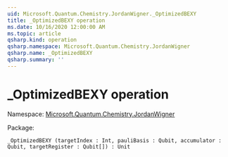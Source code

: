 ```yaml
---
uid: Microsoft.Quantum.Chemistry.JordanWigner._OptimizedBEXY
title: _OptimizedBEXY operation
ms.date: 10/16/2020 12:00:00 AM
ms.topic: article
qsharp.kind: operation
qsharp.namespace: Microsoft.Quantum.Chemistry.JordanWigner
qsharp.name: _OptimizedBEXY
qsharp.summary: ''
---
```


# _OptimizedBEXY operation

Namespace: [Microsoft.Quantum.Chemistry.JordanWigner](xref:Microsoft.Quantum.Chemistry.JordanWigner)

Package: [](https://nuget.org/packages/)




```Q#
_OptimizedBEXY (targetIndex : Int, pauliBasis : Qubit, accumulator : Qubit, targetRegister : Qubit[]) : Unit
```
